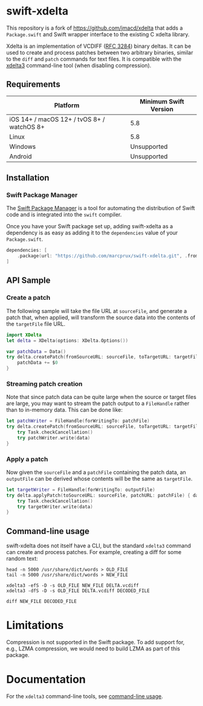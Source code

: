 # swift-xdelta

This repository is a fork of https://github.com/jmacd/xdelta that adds a `Package.swift`
and Swift wrapper interface to the existing C xdelta library. 

Xdelta is an implementation of VCDIFF ([RFC 3284](https://www.rfc-editor.org/rfc/rfc3284)) binary deltas.
It can be used to create and process patches between two arbitrary binaries, similar
to the `diff` and `patch` commands for text files. 
It is compatible with the [xdelta3](https://formulae.brew.sh/formula/xdelta) command-line tool (when disabling compression).

## Requirements

| Platform | Minimum Swift Version
| --- | --- |
| iOS 14+ / macOS 12+ / tvOS 8+ / watchOS 8+ | 5.8 |
| Linux | 5.8 |
| Windows | Unsupported |
| Android | Unsupported |

## Installation

### Swift Package Manager

The [Swift Package Manager](https://swift.org/package-manager/) is a tool for automating the distribution of Swift code and is integrated into the `swift` compiler. 

Once you have your Swift package set up, adding swift-xdelta as a dependency is as easy as adding it to the `dependencies` value of your `Package.swift`.

```swift
dependencies: [
	.package(url: "https://github.com/marcprux/swift-xdelta.git", .from(from: "0.0.2"))
]
```


## API Sample

### Create a patch

The following sample will take the file URL at `sourceFile`, and
generate a patch that, when applied, will transform the source data into the
contents of the `targetFile` file URL.

```swift
import XDelta
let delta = XDelta(options: XDelta.Options())

var patchData = Data()
try delta.createPatch(fromSourceURL: sourceFile, toTargetURL: targetFile) {
	patchData += $0
}
```

### Streaming patch creation

Note that since patch data can be quite large when the source or target files are
large, you may want to stream the patch output to a `FileHandle` rather 
than to in-memory data. This can be done like:

```swift
let patchWriter = FileHandle(forWritingTo: patchFile)
try delta.createPatch(fromSourceURL: sourceFile, toTargetURL: targetFile) {
	try Task.checkCancellation()
	try patchWriter.write(data)
}
```


### Apply a patch

Now given the `sourceFile` and a `patchFile` containing the patch data,
an `outputFile` can be derived whose contents will be the same as `targetFile`.

```swift
let targetWriter = FileHandle(forWritingTo: outputFile)
try delta.applyPatch(toSourceURL: sourceFile, patchURL: patchFile) { data in
	try Task.checkCancellation()
	try targetWriter.write(data)
}
```


## Command-line usage

swift-xdelta does not itself have a CLI, but the standard `xdelta3`
command can create and process patches. For example, creating a diff
for some random text:

```
head -n 5000 /usr/share/dict/words > OLD_FILE
tail -n 5000 /usr/share/dict/words > NEW_FILE

xdelta3 -efS -D -s OLD_FILE NEW_FILE DELTA.vcdiff
xdelta3 -dfS -D -s OLD_FILE DELTA.vcdiff DECODED_FILE

diff NEW_FILE DECODED_FILE
```


# Limitations

Compression is not supported in the Swift package.
To add support for, e.g., LZMA compression,
we would need to build LZMA as part of this package.

# Documentation

For the `xdelta3` command-line tools, 
see [command-line usage](https://github.com/jmacd/xdelta/blob/wiki/CommandLineSyntax.md).  


